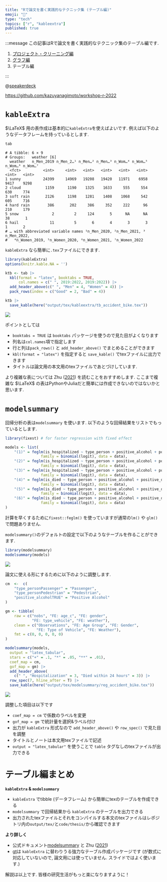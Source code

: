 ```yaml
---
title: "Rで論文を書く実践的なテクニック集 (テーブル編)"
emoji: "🧮"
type: "tech" 
topics: ["r", "kableextra"]
published: true
---
```


:::message
この記事はRで論文を書く実践的なテクニック集のテーブル編です.

1. [プロジェクト・クリーニング編](https://zenn.dev/nicetak/articles/r-tips-cleaning-2022)
1. [グラフ編](https://zenn.dev/nicetak/articles/r-tips-graph-2022)
1. テーブル編

:::

@[speakerdeck](2d865070926c4f67bf047fc7f641472a)

https://github.com/kazuyanagimoto/workshop-r-2022



# `kableExtra`


$\LaTeX$ 用の表作成は基本的に`kableExtra`を使えばよいです.
例えば以下のようなデータフレームを持っているとします.

```r
tab
```
```
# A tibble: 6 × 9
# Groups:   weather [6]
  weather   n_Men_2019 n_Men_2…¹ n_Men…² n_Men…³ n_Wom…⁴ n_Wom…⁵ n_Wom…⁶ n_Wom…⁷
  <fct>          <int>     <int>   <int>   <int>   <int>   <int>   <int>   <int>
1 sunny          24399     14969   19208   19420   11971    6958    9417    9298
2 cloud           1159      1190    1325    1633     555     554     630     774
3 soft rain       2126      1198    1281    1408    1068     542     605     716
4 hard rain        386       202     386     352     222      96     210     179
5 snow               2         2     124       5      NA      NA      38       1
6 hail              11         5       6       4       3       3       1       2
# … with abbreviated variable names ¹​n_Men_2020, ²​n_Men_2021, ³​n_Men_2022,
#   ⁴​n_Women_2019, ⁵​n_Women_2020, ⁶​n_Women_2021, ⁷​n_Women_2022
```


`kableExtra` なら簡単に`.tex`ファイルにできます.

```r
library(kableExtra)
options(knitr.kable.NA = '')

ktb <- tab |>
  kbl(format = "latex", booktabs = TRUE,
      col.names = c(" ", 2019:2022, 2019:2022)) |>
  add_header_above(c(" ", "Men" = 4, "Women" = 4)) |>
  pack_rows(index = c("Good" = 2, "Bad" = 4))

ktb |>
  save_kable(here("output/tex/kableextra/tb_accident_bike.tex"))
```

![](https://github.com/kazuyanagimoto/workshop-r-2022/blob/main/code/slides/advancedr/img/kableextra.png?raw=true)

ポイントとしては

- `booktabs = TRUE` は `booktabs` パッケージを使うので見た目がよくなります
- 列名は`col.names`項で指定します
- 行と列は`pack_rows()` と `add_header_above()` でまとめることができます
- `kbl(format = "latex")` を指定すると `save_kable()` でtexファイルに出力できます
- タイトルは論文用の本文用のtexファイルであとづけしています.

より複雑な表については Zhu ([2021](https://cran.r-project.org/web/packages/kableExtra/vignettes/awesome_table_in_pdf.pdf)) を読むことをおすすめします.
ここまで複雑な $\LaTeX$ の表はPythonやJuliaだと簡単には作成できないのではないかと思います.

# `modelsummary`

回帰分析の表は`modelsummary` を使います. 以下のような回帰結果をリストでもっているとします.


```r
library(fixest) # for faster regression with fixed effect

models <- list(
    "(1)" = feglm(is_hospitalized ~ type_person + positive_alcohol + positive_drug | age_c + gender,
                family = binomial(logit), data = data),
    "(2)" = feglm(is_hospitalized ~ type_person + positive_alcohol + positive_drug | age_c + gender + type_vehicle,
                family = binomial(logit), data = data),
    "(3)" = feglm(is_hospitalized ~ type_person + positive_alcohol + positive_drug | age_c + gender + type_vehicle + weather,
                family = binomial(logit), data = data),
    "(4)" = feglm(is_died ~ type_person + positive_alcohol + positive_drug | age_c + gender,
                family = binomial(logit), data = data),
    "(5)" = feglm(is_died ~ type_person + positive_alcohol + positive_drug | age_c + gender + type_vehicle,
                family = binomial(logit), data = data),
    "(6)" = feglm(is_died ~ type_person + positive_alcohol + positive_drug | age_c + gender + type_vehicle + weather,
                family = binomial(logit), data = data)
)
```



計算を早くするために`fixest::feglm()` を使っていますが通常の`lm()` や `glm()` で問題ありません.

`modelsummary()`のデフォルトの設定で以下のようなテーブルを作ることができます.

```r
library(modelsummary)
modelsummary(models)
```

![](/images/r-tips-table-2022/kableextra_init.png)

論文に使える形にするために以下のように調整します.

```r
cm  <-  c(
    "type_personPassenger" = "Passenger",
    "type_personPedestrian" = "Pedestrian",
    "positive_alcoholTRUE" = "Positive Alcohol"
)

gm <- tibble(
    raw = c("nobs", "FE: age_c", "FE: gender",
            "FE: type_vehicle", "FE: weather"),
    clean = c("Observations", "FE: Age Group", "FE: Gender",
              "FE: Type of Vehicle", "FE: Weather"),
    fmt = c(0, 0, 0, 0, 0)
)

modelsummary(models,
  output = "latex_tabular",
  stars = c("+" = .1, "*" = .05, "**" = .01),
  coef_map = cm,
  gof_map = gm) |>
  add_header_above(
    c(" ", "Hospitalization" = 3, "Died within 24 hours" = 3)) |>
  row_spec(7, hline_after = T) |>
  save_kable(here("output/tex/modelsummary/reg_accident_bike.tex"))
```



![](https://github.com/kazuyanagimoto/workshop-r-2022/blob/main/code/slides/advancedr/img/modelsummary.png?raw=true)

調整した項目は以下です

- `coef_map = cm` で係数のラベルを変更
- `gof_map = gm` で統計量を選択&ラベル付け
- 出力が `kableExtra` 形式なので `add_header_above()` や `row_spec()` で見た目を調整
- タイトルとノートは本文用texファイルで記述
- `output = "latex_tabular"` を使うことで `table` タグなしのtexファイルが出力できる

# テーブル編まとめ

**`kableExtra` & `modelsummary`**

- `kableExtra` でtibble (データフレーム) から簡単にtexのテーブルを作成できる
- `modelsummary` で回帰結果から `kableExtra` のテーブルを出力できる
- 出力されたtexファイルとそれをコンパイルする本文のtexファイルはレポジトリ内の`output/tex/`と`code/thesis/`から確認できます

**より詳しく**

- 公式ドキュメント[modelsummary](https://vincentarelbundock.github.io/modelsummary/articles/modelsummary.html) と Zhu ([2021](https://cran.r-project.org/web/packages/kableExtra/vignettes/awesome_table_in_pdf.pdf))
- [gt](https://gt.rstudio.com/articles/intro-creating-gt-tables.html)は `kableExtra` に替わりうる強力なテーブル作成パッケージです (が数式に対応していないので, 論文用には使っていません. スライドではよく使います.)

解説は以上です. 皆様の研究生活がもっと楽になりますように！